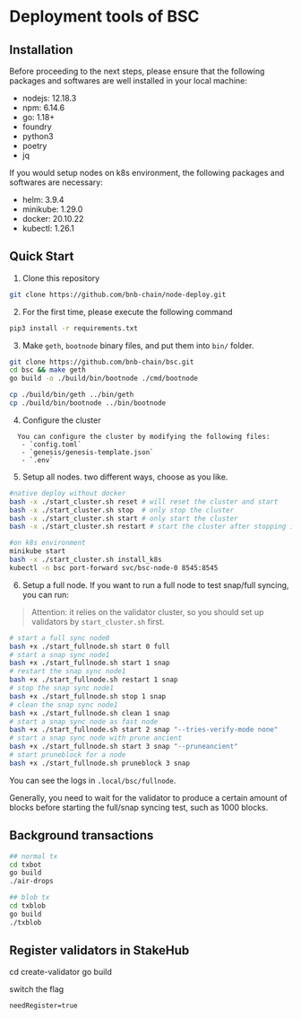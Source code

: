 # Deployment tools of BSC


## Installation
Before proceeding to the next steps, please ensure that the following packages and softwares are well installed in your local machine: 
- nodejs: 12.18.3 
- npm: 6.14.6
- go: 1.18+
- foundry
- python3
- poetry
- jq

If you would setup nodes on k8s environment, the following packages and softwares are necessary:
- helm: 3.9.4
- minikube: 1.29.0
- docker: 20.10.22
- kubectl: 1.26.1


## Quick Start
1. Clone this repository
```bash
git clone https://github.com/bnb-chain/node-deploy.git
```

2. For the first time, please execute the following command
```bash
pip3 install -r requirements.txt
```

3. Make `geth`, `bootnode` binary files, and put them into `bin/` folder.
```bash
git clone https://github.com/bnb-chain/bsc.git
cd bsc && make geth
go build -o ./build/bin/bootnode ./cmd/bootnode

cp ./build/bin/geth ../bin/geth
cp ./build/bin/bootnode ../bin/bootnode
```

4. Configure the cluster
```
  You can configure the cluster by modifying the following files:
   - `config.toml`
   - `genesis/genesis-template.json`
   - `.env`
```

5. Setup all nodes.
two different ways, choose as you like.
```bash
#native deploy without docker
bash -x ./start_cluster.sh reset # will reset the cluster and start
bash -x ./start_cluster.sh stop  # only stop the cluster
bash -x ./start_cluster.sh start # only start the cluster
bash -x ./start_cluster.sh restart # start the cluster after stopping it
```

```bash
#on k8s environment
minikube start
bash -x ./start_cluster.sh install_k8s
kubectl -n bsc port-forward svc/bsc-node-0 8545:8545
```

6. Setup a full node.
If you want to run a full node to test snap/full syncing, you can run:

> Attention: it relies on the validator cluster, so you should set up validators by `start_cluster.sh` first.

```bash
# start a full sync node0
bash +x ./start_fullnode.sh start 0 full
# start a snap sync node1
bash +x ./start_fullnode.sh start 1 snap
# restart the snap sync node1
bash +x ./start_fullnode.sh restart 1 snap
# stop the snap sync node1
bash +x ./start_fullnode.sh stop 1 snap
# clean the snap sync node1
bash +x ./start_fullnode.sh clean 1 snap
# start a snap sync node as fast node
bash +x ./start_fullnode.sh start 2 snap "--tries-verify-mode none"
# start a snap sync node with prune ancient
bash +x ./start_fullnode.sh start 3 snap "--pruneancient"
# start pruneblock for a node
bash +x ./start_fullnode.sh pruneblock 3 snap
```

You can see the logs in `.local/bsc/fullnode`.

Generally, you need to wait for the validator to produce a certain amount of blocks before starting the full/snap syncing test, such as 1000 blocks.

## Background transactions
```bash
## normal tx
cd txbot
go build
./air-drops

## blob tx
cd txblob
go build
./txblob
```

## Register validators in StakeHub
cd create-validator
go build

switch the flag
```
needRegister=true
```